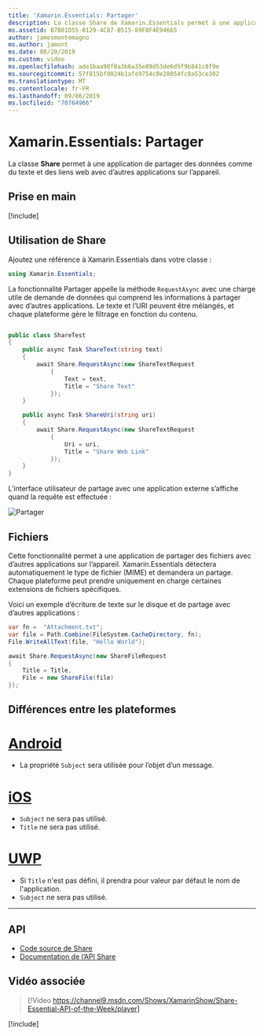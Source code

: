 ```yaml
---
title: 'Xamarin.Essentials: Partager'
description: La classe Share de Xamarin.Essentials permet à une application de partager des données comme du texte et des liens web avec d’autres applications sur l’appareil.
ms.assetid: B7B01D55-0129-4C87-B515-89F8F4E94665
author: jamesmontemagno
ms.author: jamont
ms.date: 08/20/2019
ms.custom: video
ms.openlocfilehash: ade1baa90f8a3b6a35e89d53de6d5f9b841c8f9e
ms.sourcegitcommit: 57f815bf0024b1afe9754c0e28054fc0a53ce302
ms.translationtype: MT
ms.contentlocale: fr-FR
ms.lasthandoff: 09/06/2019
ms.locfileid: "70764966"
---
```

# <a name="xamarinessentials-share"></a>Xamarin.Essentials: Partager

La classe **Share** permet à une application de partager des données comme du texte et des liens web avec d’autres applications sur l’appareil.

## <a name="get-started"></a>Prise en main

[!include[](~/essentials/includes/get-started.md)]

## <a name="using-share"></a>Utilisation de Share

Ajoutez une référence à Xamarin.Essentials dans votre classe :

```csharp
using Xamarin.Essentials;
```

La fonctionnalité Partager appelle la méthode `RequestAsync` avec une charge utile de demande de données qui comprend les informations à partager avec d’autres applications. Le texte et l’URI peuvent être mélangés, et chaque plateforme gère le filtrage en fonction du contenu.

```csharp

public class ShareTest
{
    public async Task ShareText(string text)
    {
        await Share.RequestAsync(new ShareTextRequest
            {
                Text = text,
                Title = "Share Text"
            });
    }

    public async Task ShareUri(string uri)
    {
        await Share.RequestAsync(new ShareTextRequest
            {
                Uri = uri,
                Title = "Share Web Link"
            });
    }
}
```

L’interface utilisateur de partage avec une application externe s’affiche quand la requête est effectuée :

![Partager](images/share.png)

## <a name="files"></a>Fichiers

Cette fonctionnalité permet à une application de partager des fichiers avec d’autres applications sur l’appareil. Xamarin.Essentials détectera automatiquement le type de fichier (MIME) et demandera un partage. Chaque plateforme peut prendre uniquement en charge certaines extensions de fichiers spécifiques.

Voici un exemple d’écriture de texte sur le disque et de partage avec d’autres applications :

```csharp
var fn =  "Attachment.txt";
var file = Path.Combine(FileSystem.CacheDirectory, fn);
File.WriteAllText(file, "Hello World");

await Share.RequestAsync(new ShareFileRequest
{
    Title = Title,
    File = new ShareFile(file)
});
```

## <a name="platform-differences"></a>Différences entre les plateformes

# <a name="androidtabandroid"></a>[Android](#tab/android)

- La propriété `Subject` sera utilisée pour l’objet d’un message.

# <a name="iostabios"></a>[iOS](#tab/ios)

- `Subject` ne sera pas utilisé.
- `Title` ne sera pas utilisé.

# <a name="uwptabuwp"></a>[UWP](#tab/uwp)

- Si `Title` n'est pas défini, il prendra pour valeur par défaut le nom de l'application.
- `Subject` ne sera pas utilisé.

-----

## <a name="api"></a>API

- [Code source de Share](https://github.com/xamarin/Essentials/tree/master/Xamarin.Essentials/Share)
- [Documentation de l’API Share](xref:Xamarin.Essentials.Share)

## <a name="related-video"></a>Vidéo associée

> [!Video https://channel9.msdn.com/Shows/XamarinShow/Share-Essential-API-of-the-Week/player]

[!include[](~/essentials/includes/xamarin-show-essentials.md)]
